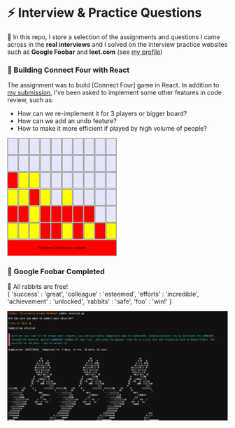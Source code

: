 # :zap: Interview & Practice Questions  
  
:rocket: In this repo, I store a selection of the assignments and questions I came across in the **real interviews** and I solved on the interview practice websites such as **Google Foobar** and **leet.com** (see [my profile](https://leetcode.com/hmy0hmy/))  
  
### :star2: Building Connect Four with React  
  
The assignment was to build [Connect Four] game in React. In addition to [my submission](https://github.com/hm-y/connect-4-via-React), I've been asked to implement some other features in code review, such as:  
- How can we re-implement it for 3 players or bigger board?
- How can we add an undo feature?
- How to make it more efficient if played by high volume of people?  
<img src="screenshots/connectfourbiggerboard.png" title="Connect Four Bigger Board" width="250"/>  
  
### :star2: Google Foobar Completed  
  
:rabbit: All rabbits are free!  
{ 'success' : 'great', 'colleague' : 'esteemed', 'efforts' : 'incredible', 'achievement' : 'unlocked', 'rabbits' : 'safe', 'foo' : 'win!' }
  
<img src="screenshots/googlefoobar.png" title="Connect Four Bigger Board" width="750"/>  
